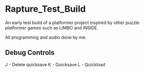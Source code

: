 # Rapture_Test_Build
 
 An early test build of a platformer project inspired by other puzzle platformer games such as LIMBO and INSIDE.
 
 All programming and audio done by me.
 
 ## Debug Controls
 
 J - Delete quicksave
 K - Quicksave
 L - Quickload
